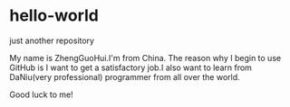 # hello-world
just another repository


My name is ZhengGuoHui.I'm from China.
The reason why I begin to use GitHub is I want to get a satisfactory job.I also want to learn from DaNiu(very professional) programmer from all over the world.

Good luck to me!

